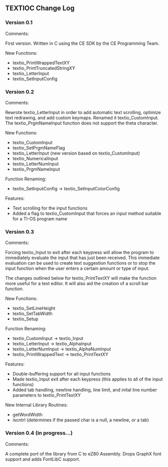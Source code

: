 ## TEXTIOC Change Log

### Version 0.1

Comments:

First version. Written in C using the CE SDK by the CE Programming Team.

New Functions:
* textio_PrintWrappedTextXY
* textio_PrintTruncatedStringXY
* textio_LetterInput
* textio_SetInputConfig

### Version 0.2

Comments:

Rewrote textio_LetterInput in order to add automatic text scrolling, optimize text redrawing, and add custom keymaps. Renamed it textio_CustomInput. The textio_PrgmNameInput function does not support the theta character.

New Functions:
* textio_CustomInput
* textio_SetPrgmNameFlag
* textio_LetterInput (new version based on textio_CustomInput)
* textio_NumericalInput
* textio_LetterNumInput
* textio_PrgmNameInput

Function Renaming:
* textio_SetInputConfig -> textio_SetInputColorConfig

Features:
* Text scrolling for the input functions
* Added a flag to textio_CustomInput that forces an input method suitable for a TI-OS program name

### Version 0.3

Comments:

Forcing textio_Input to exit after each keypress will allow the program to immediately evaluate the input that has just been received. This immediate evaluation can be used to create text suggestion functions or to  stop the input function when the user enters a certain amount or type of input.

The changes outlined below for textio_PrintTextXY will make the function more useful for a text editor. It will also aid the creation of a scroll bar function.

New Functions:
* textio_SetLineHeight
* textio_SetTabWidth
* textio_Setup

Function Renaming:
* textio_CustomInput -> textio_Input
* textio_LetterInput -> textio_AlphaInput
* textio_LetterNumInput -> textio_AlphaNumInput
* textio_PrintWrappedText -> textio_PrintTextXY

Features:
* Double-buffering support for all input functions
* Made textio_Input exit after each keypress (this applies to all of the input functions)
* Added tab handling, newline handling, line limit, and inital line number parameters to textio_PrintTextXY

New Internal Library Routines:
* getWordWidth
* iscntrl	(determines if the passed char is a null, a newline, or a tab)


### Version 0.4 (in progress...)

Comments:

A complete port of the library from C to eZ80 Assembly. Drops GraphX font support and adds FontLibC support.